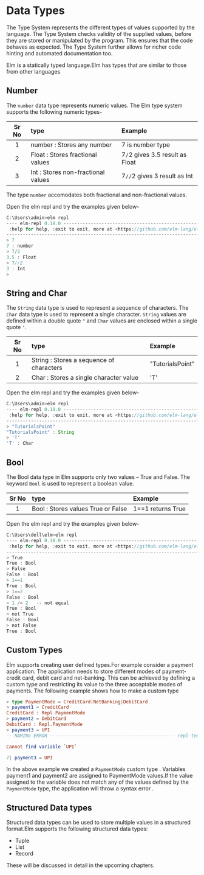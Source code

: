 # Data Types

The Type System represents the different types of values supported by the language. The Type System checks validity of the supplied values, before they are stored or manipulated by the program. This ensures that the code behaves as expected. The Type System further allows for richer code hinting and automated documentation too.

Elm is a statically typed language.Elm has types that are similar to those from other languages

## Number

The `number` data type represents numeric values. The Elm type system supports the following numeric types-

|Sr No |  type    | Example|
|:----:|:----------|:-------|
| 1    | number : Stores any number| 7 is number type     |
| 2    | Float  : Stores fractional values   | 7`/`2 gives 3.5 result as Float      |
| 3    | Int    : Stores non-fractional values  | 7`//`2 gives 3 result as Int     |

The type `number` accomodates both fractional and non-fractional values.  

Open the elm repl and try the examples given below-



```javascript
C:\Users\admin>elm repl
---- elm-repl 0.18.0 -----------------------------------------------------------
 :help for help, :exit to exit, more at <https://github.com/elm-lang/elm-repl>
--------------------------------------------------------------------------------
> 7
7 : number
> 7/2
3.5 : Float
> 7//2
3 : Int
>
```

## String and Char

The `String` data type is used to represent a sequence  of characters.  The `Char` data type is used to represent a single character. `String` values are defined within a double quote `"` and `Char` values are enclosed within a single quote `'`.


|Sr No |  type    | Example|
|:----:|:----------|:-------|
| 1    | String  : Stores a sequence of characters | "TutorialsPoint"      |
| 2   | Char     : Stores a single character value  | 'T'      |

Open the elm repl and try the examples given below-

```javascript
C:\Users\admin>elm repl
---- elm-repl 0.18.0 -----------------------------------------------------------
 :help for help, :exit to exit, more at <https://github.com/elm-lang/elm-repl>
--------------------------------------------------------------------------------
> "TutorialsPoint"
"TutorialsPoint" : String
> 'T'
'T' : Char

```

## Bool

The Bool data type in Elm supports only two values – True and False. The keyword `Bool` is used to represent a boolean value.

|Sr No |  type    | Example|
|:----:|:----------|:-------|
| 1    | Bool : Stores values True or False | 1==1 returns True   |  

Open the elm repl and try the examples given below-

```javascript
C:\Users\dell\elm>elm repl
---- elm-repl 0.18.0 -----------------------------------------------------------
 :help for help, :exit to exit, more at <https://github.com/elm-lang/elm-repl>
--------------------------------------------------------------------------------
> True
True : Bool
> False
False : Bool
> 1==1
True : Bool
> 1==2
False : Bool
> 1 /= 2   -- not equal
True : Bool
> not True
False : Bool
> not False
True : Bool
```  

## Custom Types

Elm supports creating user defined types.For example consider a payment application. The application needs to store different modes of payment-credit card, debit card and net-banking. This can be achieved by defining a custom type and restricting its value to the three acceptable modes of payments.
The following example shows how to make a custom type  

```elm
> type PaymentMode = CreditCard|NetBanking|DebitCard
> payment1 = CreditCard
CreditCard : Repl.PaymentMode
> payment2 = DebitCard
DebitCard : Repl.PaymentMode
> payment3 = UPI
-- NAMING ERROR ---------------------------------------------- repl-temp-000.elm

Cannot find variable `UPI`

7| payment3 = UPI
```

In the above example we created a `PaymentMode` custom type . Variables payment1 and payment2 are assigned to PaymentMode values.If the value assigned to the variable does not match any of the values defined by the `PaymentMode` type, the application will throw a syntax error .

## Structured Data types

Structured data types can be used to store multiple values in a structured format.Elm supports the following structured data types:  

- Tuple
- List
- Record  

These will be discussed in detail in the upcoming chapters.


<!--add in chap operators 
## Comparable Types

Comparison operators like `>=` or `<` work with comparable types. These are defined as numbers, characters, strings, and lists, tuples.On both sides of the comparison, the comparable types must be the same.

|Sr No |  Comparable type    | Example|
|:----:|:----------|:-------|
| 1    | number    | 7>2 gives True result
| 2    | character    | 'a' =='b' gives False
| 3    | string    | "hello" =="hello" gives True
| 4   | tuple    | (1,"One")==(1,"One") gives True
| 5   | list    | [1,2]==[1,2] gives True

Open the elm repl and try examples shown below

```javascript
C:\Users\admin>elm repl
---- elm-repl 0.18.0 -----------------------------------------------------------
 :help for help, :exit to exit, more at <https://github.com/elm-lang/elm-repl>
--------------------------------------------------------------------------------
> 7>2
True : Bool
> 7.0>2
True : Bool
> 7.0<2.0
False : Bool
> 'a' > 'b'
False : Bool
> 'a' < 'b'
True : Bool
> "a" < "b"
True : Bool
> (1,2) > (2,3)
False : Bool
> ['1','3'] < ['2','1']
True : Bool
>

```
-- >
